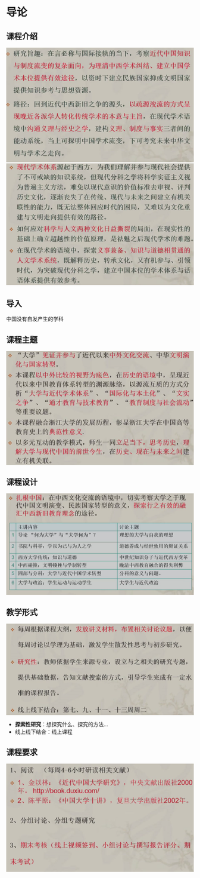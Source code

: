 # 导论

## 课程介绍

<img src="./assets/image-20240910185554114.png" alt="image-20240910185554114" style="zoom:80%;display;block;margin:0 auto;" />

<img src="./assets/image-20240910185836300.png" alt="image-20240910185836300" style="zoom:80%;diaplay:block;margin:0 auto;" />

## 导入

中国没有自发产生的学科

## 课程主题

<img src="./assets/image-20240910201206301.png" alt="image-20240910201206301" style="zoom:80%;display:block;margin:0 auto;" />

## 课程设计

<img src="./assets/image-20240910201310410.png" alt="image-20240910201310410" style="zoom:80%;display:block;margin:0 auto;" />

## 教学形式

<img src="./assets/image-20240910201422218.png" alt="image-20240910201422218" style="zoom:80%;display:block;margin:0 auto;" />

* **探索性研究**：想探究什么、探究的方法...
* 线上线下结合：线上课程

## 课程要求

<img src="./assets/image-20240910201844269.png" alt="image-20240910201844269" style="zoom:80%;display:block;margin:0 auto;" />